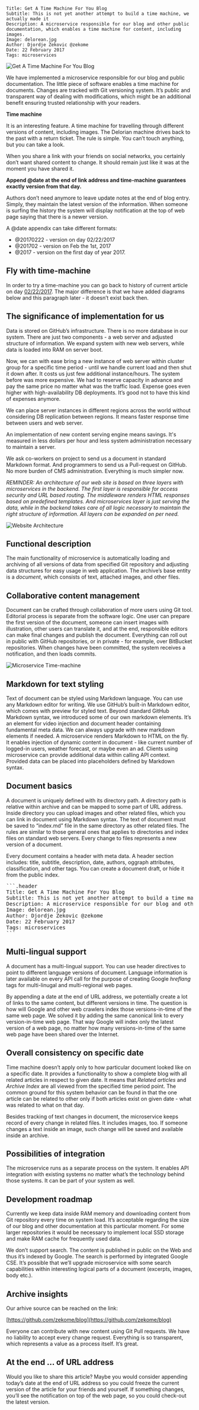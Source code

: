 ```.header
Title: Get A Time Machine For You Blog
Subtitle: This is not yet another attempt to build a time machine, we actually made it
Description: A microservice responsible for our blog and other public documentation, which enables a time machine for content, including images.
Image: delorean.jpg
Author: Djordje Zekovic @zekome
Date: 22 February 2017
Tags: microservices
```

![Get A Time Machine For You Blog](delorean.jpg)

We have implemented a microservice responsible for our blog and public documentation. The little piece of software enables a time machine for documents. Changes are tracked with Git versioning system. It’s public and transparent way of dealing with modifications, which might be an additional benefit ensuring trusted relationship with your readers.

**Time machine**

It is an interesting feature. A time machine for travelling through different versions of content, including images. The Delorian machine drives back to the past with a return ticket. The rule is simple. You can’t touch anything, but you can take a look.

When you share a link with your friends on social networks, you certainly don’t want shared content to change. It should remain just like it was at the moment you have shared it. 

**Append @date at the end of link address and time-machine guarantees exactly version from that day.**
 
Authors don’t need anymore to leave update notes at the end of blog entry. Simply, they maintain the latest version of the information. When someone is surfing the history the system will display notification at the top of web page saying that there is a newer version.

A @date appendix can take different formats:

- @20170222 - version on day 02/22/2017
- @201702 - version on Feb the 1st, 2017
- @2017 - version on the first day of year 2017.

## Fly with time-machine

In order to try a time-machine you can go back to history of current article on day [02/22/2017](@20170222). The major difference is that we have added diagrams below and this paragraph later - it doesn’t exist back then.

## The significance of implementation for us

Data is stored on GitHub’s infrastructure. There is no more database in our system. There are just two components - a web server and adjusted structure of information. We expand system with new web servers, while data is loaded into RAM on server boot.

Now, we can with ease bring a new instance of web server within cluster group for a specific time period - until we handle current load and then shut it down after. It costs us just few additional instance/hours. The system before was more expensive. We had to reserve capacity in advance and pay the same price no matter what was the traffic load. Expense goes even higher with high-availability DB deployments. It’s good not to have this kind of expenses anymore.

We can place server instances in different regions across the world without considering DB replication between regions. It means faster response time between users and web server.

An implementation of new content serving engine means savings. It's measured in less dollars per hour and less system administration necessary to maintain a server.

We ask co-workers on project to send us a document in standard Markdown format. And programmers to send us a Pull-request on GitHub. No more burden of CMS administration. Everything is much simpler now.
 
*REMINDER: An architecture of our web site is based on three layers with microservices in the backend. The first layer is responsible for access security and URL based routing. The middleware renders HTML responses based on predefined templates. And microservices layer is just serving the data, while in the backend takes care of all logic necessary to maintain the right structure of information. All layers can be expanded on per need.*

![Website Architecture](website-arch.png)

## Functional description

The main functionality of microservice is automatically loading and archiving of all versions of data from specified Git repository and adjusting data structures for easy usage in web application. The archive’s base entity is a *document*, which consists of text, attached images, and other files.

## Collaborative content management 

Document can be crafted through collaboration of more users using Git tool. Editorial process is separate from the software logic. One user can prepare the first version of the document, someone can insert images with illustration, other users can translate it, and at the end, responsible editors can make final changes and publish the document. Everything can roll out in public with GitHub repositories, or in private - for example, over BitBucket repositories. When changes have been committed, the system receives a notification, and then loads commits.

![Microservice Time-machine](micro-timemachine.png)

## Markdown for text styling

Text of document can be styled using Markdown language. You can use any Markdown editor for writing. We use GitHub’s built-in Markdown editor, which comes with preview for styled text. Beyond standard GitHub Markdown syntax, we introduced some of our own markdown elements. It’s an element for video injection and document header containing fundamental meta data. We can always upgrade with new markdown elements if needed. A microservice renders Markdown to HTML on the fly. It enables injection of dynamic content in document - like current number of logged-in users, weather forecast, or maybe even an ad. Clients using microservice can provide additional data within calling API context. Provided data can be placed into placeholders defined by Markdown syntax.

## Document basics
A document is uniquely defined with its directory path. A directory path is relative within archive and can be mapped to some part of URL address. Inside directory you can upload images and other related files, which you can link in document using Markdown syntax. The text of document must be saved to “index.md” file in the same directory as other related files. The rules are similar to those general ones that applies to directories and index files on standard web servers. Every change to files represents a new version of a document.

Every document contains a header with meta data. A header section includes: title, subtitle, description, date, authors, oggraph attributes, classification, and other tags. You can create a document draft, or hide it from the public index.

<pre>
```.header
Title: Get A Time Machine For You Blog
Subtitle: This is not yet another attempt to build a time machine, we actually made it
Description: A microservice responsible for our blog and other public documentation, which enables a time machine for content, including images.
Image: delorean.jpg
Author: Djordje Zekovic @zekome
Date: 22 February 2017
Tags: microservices
```
</pre>

## Multi-lingual support

A document has a multi-lingual support. You can use header directives to point to different language versions of document. Language information is later available on every API call for the purpose of creating Google *hreflang* tags for multi-linugal and multi-regional web pages.

By appending a date at the end of URL address, we potentially create a lot of links to the same content, but different versions in time. The question is how will Google and other web crawlers index those versions-in-time of the same web page. We solved it by adding the same canonical link to every version-in-time web page. That way Google will index only the latest version of a web page, no matter how many versions-in-time of the same web page have been shared over the Internet.

## Overall consistency on specific date

Time machine doesn’t apply only to how particular document looked like on a specific date. It provides a functionality to show a complete blog with all related articles in respect to given date. It means that *Related articles* and *Archive Index* are all viewed from the specified time period point. The common ground for this system behavior can be found in that the one article can be related to other only if both articles exist on given date - what was related to what on that day. 

Besides tracking of text changes in document, the microservice keeps record of every change in related files. It includes images, too. If someone changes a text inside an image, such change will be saved and available inside an archive.

## Possibilities of integration

The microservice runs as a separate process on the system. It enables API integration with existing systems no matter what’s the technology behind those systems. It can be part of your system as well.

## Development roadmap

Currently we keep data inside RAM memory and downloading content from Git repository every time on system load. It’s acceptable regarding the size of our blog and other documentation at this particular moment. For some larger repositories it would be necessary to implement local SSD storage and make RAM cache for frequently used data.

We don’t support search. The content is published in public on the Web and thus it’s indexed by Google. The search is performed by integrated Google CSE. It’s possible that we’ll upgrade microservice with some search capabilities within interesting logical parts of a document (excerpts, images, body etc.).

## Archive insights

Our arhive source can be reached on the link:

[https://github.com/zekome/blog](https://github.com/zekome/blog)

Everyone can contribute with new content using Git Pull requests. We have no liability to accept every change request. Everything is so transparent, which represents a value as a process itself. It’s great.

## At the end … of URL address

Would you like to share this article? Maybe you would consider appending today’s date at the end of URL address so you could freeze the current version of the article for your friends and yourself. If something changes, you’ll see the notification on top of the web page, so you could check-out the latest version.






